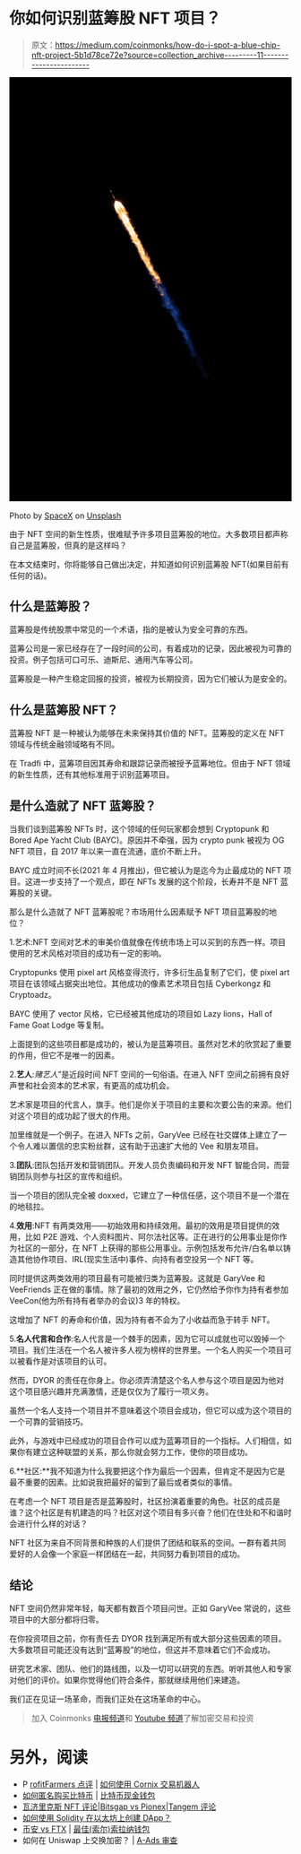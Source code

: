 # 你如何识别蓝筹股 NFT 项目？

> 原文：<https://medium.com/coinmonks/how-do-i-spot-a-blue-chip-nft-project-5b1d78ce72e?source=collection_archive---------11----------------------->

![](img/a3629d72c77319ad28dd7e16eadcc6e2.png)

Photo by [SpaceX](https://unsplash.com/@spacex?utm_source=medium&utm_medium=referral) on [Unsplash](https://unsplash.com?utm_source=medium&utm_medium=referral)

由于 NFT 空间的新生性质，很难赋予许多项目蓝筹股的地位。大多数项目都声称自己是蓝筹股，但真的是这样吗？

在本文结束时，你将能够自己做出决定，并知道如何识别蓝筹股 NFT(如果目前有任何的话)。

## 什么是蓝筹股？

蓝筹股是传统股票中常见的一个术语，指的是被认为安全可靠的东西。

蓝筹公司是一家已经存在了一段时间的公司，有着成功的记录，因此被视为可靠的投资。例子包括可口可乐、迪斯尼、通用汽车等公司。

蓝筹股是一种产生稳定回报的投资，被视为长期投资，因为它们被认为是安全的。

## 什么是蓝筹股 NFT？

蓝筹股 NFT 是一种被认为能够在未来保持其价值的 NFT。蓝筹股的定义在 NFT 领域与传统金融领域略有不同。

在 Tradfi 中，蓝筹项目因其寿命和跟踪记录而被授予蓝筹地位。但由于 NFT 领域的新生性质，还有其他标准用于识别蓝筹项目。

## 是什么造就了 NFT 蓝筹股？

当我们谈到蓝筹股 NFTs 时，这个领域的任何玩家都会想到 Cryptopunk 和 Bored Ape Yacht Club (BAYC)。原因并不牵强，因为 crypto punk 被视为 OG NFT 项目，自 2017 年以来一直在流通，底价不断上升。

BAYC 成立时间不长(2021 年 4 月推出)，但它被认为是迄今为止最成功的 NFT 项目。这进一步支持了一个观点，即在 NFTs 发展的这个阶段，长寿并不是 NFT 蓝筹股的关键。

那么是什么造就了 NFT 蓝筹股呢？市场用什么因素赋予 NFT 项目蓝筹股的地位？

1.艺术:NFT 空间对艺术的审美价值就像在传统市场上可以买到的东西一样。项目使用的艺术风格对项目的成功有一定的影响。

Cryptopunks 使用 pixel art 风格变得流行，许多衍生品复制了它们，使 pixel art 项目在该领域占据突出地位。其他成功的像素艺术项目包括 Cyberkongz 和 Cryptoadz。

BAYC 使用了 vector 风格，它已经被其他成功的项目如 Lazy lions，Hall of Fame Goat Lodge 等复制。

上面提到的这些项目都是成功的，被认为是蓝筹项目。虽然对艺术的欣赏起了重要的作用，但它不是唯一的因素。

2.**艺人**:*赌艺人*”是近段时间 NFT 空间的一句俗语。在进入 NFT 空间之前拥有良好声誉和社会资本的艺术家，有更高的成功机会。

艺术家是项目的代言人，旗手。他们是你关于项目的主要和次要公告的来源。他们对这个项目的成功起了很大的作用。

加里维就是一个例子。在进入 NFTs 之前，GaryVee 已经在社交媒体上建立了一个令人难以置信的忠实粉丝群，这有助于迅速扩大他的 Vee 和朋友项目。

3.**团队**:团队包括开发和营销团队。开发人员负责编码和开发 NFT 智能合同，而营销团队则参与社区的宣传和组织。

当一个项目的团队完全被 doxxed，它建立了一种信任感，这个项目不是一个潜在的地毯拉。

4.**效用**:NFT 有两类效用——初始效用和持续效用。最初的效用是项目提供的效用，比如 P2E 游戏、个人资料图片、阿尔法社区等。正在进行的公用事业是你作为社区的一部分，在 NFT 上获得的那些公用事业。示例包括发布允许/白名单以铸造其他协作项目、IRL(现实生活中)事件、向持有者空投另一个 NFT 等。

同时提供这两类效用的项目最有可能被归类为蓝筹股。这就是 GaryVee 和 VeeFriends 正在做的事情。除了最初的效用之外，它仍然给予你作为持有者参加 VeeCon(他为所有持有者举办的会议)3 年的特权。

这增加了 NFT 的寿命和价值，因为持有者不会为了小收益而急于转手 NFT。

5.**名人代言和合作**:名人代言是一个棘手的因素，因为它可以成就也可以毁掉一个项目。我们生活在一个名人被许多人视为榜样的世界里。一个名人购买一个项目可以被看作是对该项目的认可。

然而，DYOR 的责任在你身上。你必须弄清楚这个名人参与这个项目是因为他对这个项目感兴趣并充满激情，还是仅仅为了履行一项义务。

虽然一个名人支持一个项目并不意味着这个项目会成功，但它可以成为这个项目的一个可靠的营销技巧。

此外，与游戏中已经成功的项目合作可以成为蓝筹项目的一个指标。人们相信，如果你有建立这种联盟的关系，那么你就会努力工作，使你的项目成功。

6.**社区:**我不知道为什么我要把这个作为最后一个因素，但肯定不是因为它是最不重要的因素。比如说我把最好的留到了最后或者类似的事情。

在考虑一个 NFT 项目是否是蓝筹股时，社区扮演着重要的角色。社区的成员是谁？这个社区是有机建造的吗？社区对这个项目有多兴奋？他们在住处和不和谐时会进行什么样的对话？

NFT 社区为来自不同背景和种族的人们提供了团结和联系的空间。一群有着共同爱好的人会像一个家庭一样团结在一起，共同努力看到项目的成功。

## 结论

NFT 空间仍然非常年轻，每天都有数百个项目问世。正如 GaryVee 常说的，这些项目中的大部分都将归零。

在你投资项目之前，你有责任去 DYOR 找到满足所有或大部分这些因素的项目。大多数项目可能还没有达到“蓝筹股”的地位，但这并不意味着它们不会成功。

研究艺术家、团队、他们的路线图，以及一切可以研究的东西。听听其他人和专家对他们的评价。如果你觉得他们符合条件，那就继续用他们来建造。

我们正在见证一场革命，而我们正处在这场革命的中心。

> 加入 Coinmonks [电报频道](https://t.me/coincodecap)和 [Youtube 频道](https://www.youtube.com/c/coinmonks/videos)了解加密交易和投资

# 另外，阅读

*   P [rofitFarmers 点评](https://coincodecap.com/profitfarmers-review) | [如何使用 Cornix 交易机器人](https://coincodecap.com/cornix-trading-bot)
*   [如何匿名购买比特币](https://coincodecap.com/buy-bitcoin-anonymously) | [比特币现金钱包](https://coincodecap.com/bitcoin-cash-wallets)
*   [瓦济里克斯 NFT 评论](https://coincodecap.com/wazirx-nft-review)|[Bitsgap vs Pionex](https://coincodecap.com/bitsgap-vs-pionex)|[Tangem 评论](https://coincodecap.com/tangem-wallet-review)
*   [如何使用 Solidity 在以太坊上创建 DApp？](https://coincodecap.com/create-a-dapp-on-ethereum-using-solidity)
*   [币安 vs FTX](https://coincodecap.com/binance-vs-ftx) | [最佳(索尔)索拉纳钱包](https://coincodecap.com/solana-wallets)
*   如何在 Uniswap 上交换加密？ | [A-Ads 审查](https://coincodecap.com/a-ads-review)